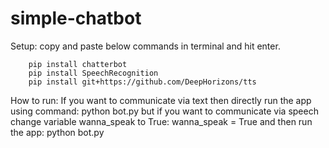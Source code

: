 # simple-chatbot
Setup:
    copy and paste below commands in terminal and hit enter.

        pip install chatterbot
        pip install SpeechRecognition
        pip install git+https://github.com/DeepHorizons/tts

How to run:
    If you want to communicate via text then directly run the app using command:
        python bot.py
    but if you want to communicate via speech change variable wanna_speak to True:
        wanna_speak = True
    and then run the app:
        python bot.py